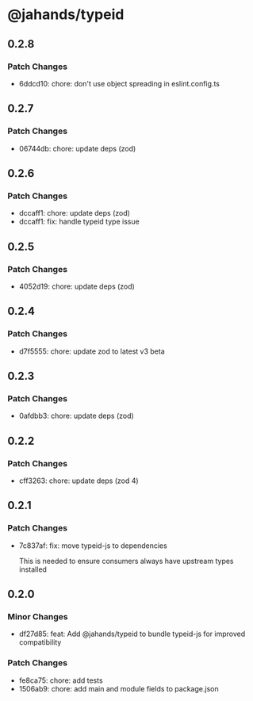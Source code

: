 # @jahands/typeid

## 0.2.8

### Patch Changes

- 6ddcd10: chore: don't use object spreading in eslint.config.ts

## 0.2.7

### Patch Changes

- 06744db: chore: update deps (zod)

## 0.2.6

### Patch Changes

- dccaff1: chore: update deps (zod)
- dccaff1: fix: handle typeid type issue

## 0.2.5

### Patch Changes

- 4052d19: chore: update deps (zod)

## 0.2.4

### Patch Changes

- d7f5555: chore: update zod to latest v3 beta

## 0.2.3

### Patch Changes

- 0afdbb3: chore: update deps (zod)

## 0.2.2

### Patch Changes

- cff3263: chore: update deps (zod 4)

## 0.2.1

### Patch Changes

- 7c837af: fix: move typeid-js to dependencies

  This is needed to ensure consumers always have upstream types installed

## 0.2.0

### Minor Changes

- df27d85: feat: Add @jahands/typeid to bundle typeid-js for improved compatibility

### Patch Changes

- fe8ca75: chore: add tests
- 1506ab9: chore: add main and module fields to package.json
